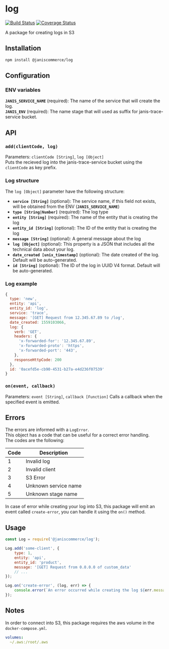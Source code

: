 # log

[![Build Status](https://travis-ci.org/janis-commerce/log.svg?branch=master)](https://travis-ci.org/janis-commerce/log)
[![Coverage Status](https://coveralls.io/repos/github/janis-commerce/log/badge.svg?branch=master)](https://coveralls.io/github/janis-commerce/log?branch=master)

A package for creating logs in S3

## Installation
```sh
npm install @janiscommerce/log
```

## Configuration
### ENV variables
**`JANIS_SERVICE_NAME`** (required): The name of the service that will create the log.  
**`JANIS_ENV`** (required): The name stage that will used as suffix for janis-trace-service bucket.

## API
### **`add(clientCode, log)`**  
Parameters: `clientCode [String]`, `log [Object]`  
Puts the recieved log into the janis-trace-service bucket using the `clientCode` as key prefix.

### Log structure
The `log [Object]` parameter have the following structure:
- **`service [String]`** (optional): The service name, if this field not exists, will be obtained from the ENV (**`JANIS_SERVICE_NAME`**)
- **`type [String|Number]`** (required): The log type
- **`entity [String]`** (required): The name of the entity that is creating the log
- **`entity_id [String]`** (optional): The ID of the entity that is creating the log
- **`message [String]`** (optional): A general message about the log
- **`log [Object]`** (optional): This property is a JSON that includes all the technical data about your log.
- **`date_created [unix_timestamp]`** (optional): The date created of the log. Default will be auto-generated.
- **`id [String]`** (optional): The ID of the log in UUID V4 format. Default will be auto-generated.

### Log example
```js
{
  type: 'new',
  entity: 'api',
  entity_id: 'log',
  service: 'trace',
  message: '[GET] Request from 12.345.67.89 to /log',
  date_created: 1559103066,
  log: {
    verb: 'GET',
    headers: {
      'x-forwarded-for': '12.345.67.89',
      'x-forwarded-proto': 'https',
      'x-forwarded-port': '443',
    },
    responseHttpCode: 200
  },
  id: '0acefd5e-cb90-4531-b27a-e4d236f07539'
}
```

### **`on(event, callback)`**  
Parameters: `event [String]`, `callback [Function]`
Calls a callback when the specified event is emitted.

## Errors

The errors are informed with a `LogError`.  
This object has a code that can be useful for a correct error handling.  
The codes are the following:  

| Code | Description                    |
|------|--------------------------------|
| 1    | Invalid log                    |
| 2    | Invalid client                 |
| 3    | S3 Error                       |
| 4    | Unknown service name           |
| 5    | Unknown stage name             |

In case of error while creating your log into S3, this package will emit an event called `create-error`, you can handle it using the `on()` method.

## Usage
```js
const Log = require('@janiscommerce/log');

Log.add('some-client', {
	type: 1,
	entity: 'api',
	entity_id: 'product',
	message: '[GET] Request from 0.0.0.0 of custom_data'
	// ...
});

Log.on('create-error', (log, err) => {
	console.error(`An error occurred while creating the log ${err.message}`);
});
```

## Notes
In order to connect into S3, this package requires the aws volume in the `docker-compose.yml`.

```yml
volumes:
  ~/.aws:/root/.aws
```